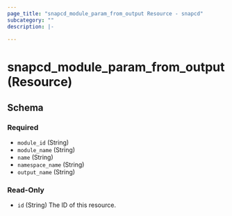 ```yaml
---
page_title: "snapcd_module_param_from_output Resource - snapcd"
subcategory: ""
description: |-
  
---
```


# snapcd_module_param_from_output (Resource)






<!-- schema generated by tfplugindocs -->
## Schema

### Required

- `module_id` (String)
- `module_name` (String)
- `name` (String)
- `namespace_name` (String)
- `output_name` (String)

### Read-Only

- `id` (String) The ID of this resource.
